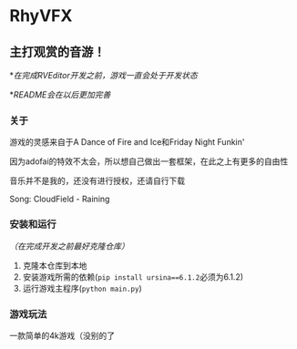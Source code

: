 # RhyVFX
## 主打观赏的音游！
**在完成RVEditor开发之前，游戏一直会处于开发状态*

**README会在以后更加完善*

### 关于
游戏的灵感来自于A Dance of Fire and Ice和Friday Night Funkin'

因为adofai的特效不太会，所以想自己做出一套框架，在此之上有更多的自由性

音乐并不是我的，还没有进行授权，还请自行下载

Song: CloudField - Raining


### 安装和运行
*（在完成开发之前最好克隆仓库）*
1. 克隆本仓库到本地
2. 安装游戏所需的依赖(`pip install ursina==6.1.2`必须为6.1.2)
3. 运行游戏主程序(`python main.py`)

### 游戏玩法
一款简单的4k游戏（没别的了

